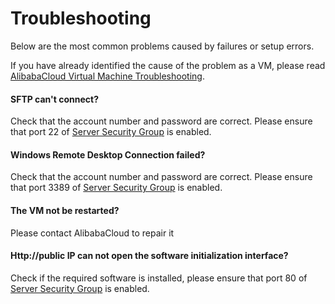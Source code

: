 # Troubleshooting

Below are the most common problems caused by failures or setup errors.

If you have already identified the cause of the problem as a VM, please read [AlibabaCloud Virtual Machine Troubleshooting](https://docs.microsoft.com/en-us/AlibabaCloud/virtual-machines/troubleshooting/).

#### SFTP can't connect?

Check that the account number and password are correct. Please ensure that port 22 of [Server Security Group](/network-safegroup.md) is enabled.

#### Windows Remote Desktop Connection failed?

Check that the account number and password are correct. Please ensure that port 3389 of [Server Security Group](/network-safegroup.md) is enabled.

#### The VM not be restarted?

Please contact AlibabaCloud to repair it

#### Http://public IP can not open the software initialization interface?

Check if the required software is installed, please ensure that port 80 of [Server Security Group](/network-safegroup.md) is enabled.